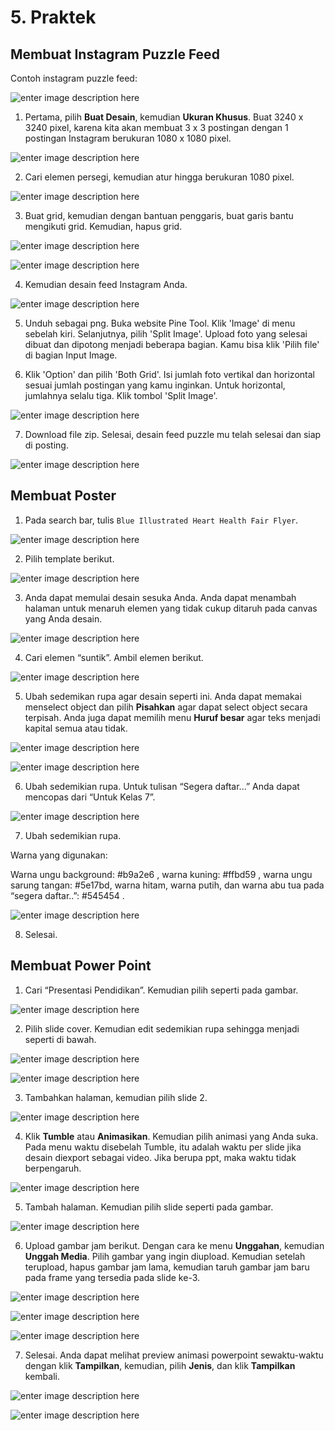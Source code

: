# 5. Praktek

## Membuat Instagram Puzzle Feed
Contoh instagram puzzle feed:

![enter image description here]()

1. Pertama, pilih **Buat Desain**, kemudian **Ukuran Khusus**. Buat 3240 x 3240 pixel, karena kita akan membuat 3 x 3 postingan dengan 1 postingan Instagram berukuran 1080 x 1080 pixel.

![enter image description here]()

2. Cari elemen persegi, kemudian atur hingga berukuran 1080 pixel.

![enter image description here]()

3. Buat grid, kemudian dengan bantuan penggaris, buat garis bantu mengikuti grid. Kemudian, hapus grid.

![enter image description here]()

![enter image description here]()

4. Kemudian desain feed Instagram Anda.
   
![enter image description here]()

5. Unduh sebagai png. Buka website Pine Tool. Klik 'Image' di menu sebelah kiri. Selanjutnya, pilih 'Split Image'. Upload foto yang selesai dibuat dan dipotong menjadi beberapa bagian. Kamu bisa klik 'Pilih file' di bagian Input Image.
   
6. Klik 'Option' dan pilih 'Both Grid'. Isi jumlah foto vertikal dan horizontal sesuai jumlah postingan yang kamu inginkan. Untuk horizontal, jumlahnya selalu tiga. Klik tombol 'Split Image'.

![enter image description here]()

7. Download file zip. Selesai, desain feed puzzle mu telah selesai dan siap di posting.

![enter image description here]()

## Membuat Poster
1. Pada search bar, tulis `Blue Illustrated Heart Health Fair Flyer`.

![enter image description here]()

2. Pilih template berikut.

![enter image description here]()

3. Anda dapat memulai desain sesuka Anda. Anda dapat menambah halaman untuk menaruh elemen yang tidak cukup ditaruh pada canvas yang Anda desain.

![enter image description here]()

4. Cari elemen “suntik”. Ambil elemen berikut.
   
![enter image description here]()

5. Ubah sedemikan rupa agar desain seperti ini. Anda dapat memakai menselect object dan pilih **Pisahkan** agar dapat select object secara terpisah. Anda juga dapat memilih menu **Huruf besar** agar teks menjadi kapital semua atau tidak.

![enter image description here]()

![enter image description here]()

6. Ubah sedemikian rupa. Untuk tulisan “Segera daftar...” Anda dapat mencopas dari “Untuk Kelas 7”.

![enter image description here]()

7. Ubah sedemikian rupa.
   
Warna yang digunakan:

Warna ungu background: #b9a2e6 , warna kuning: #ffbd59 , warna ungu sarung tangan: #5e17bd, warna hitam, warna putih, dan warna abu tua pada “segera daftar..”: #545454 .

![enter image description here]()

8. Selesai.

## Membuat Power Point
1. Cari “Presentasi Pendidikan”. Kemudian pilih seperti pada gambar.
   
![enter image description here]()

2. Pilih slide cover. Kemudian edit sedemikian rupa sehingga menjadi seperti di bawah.
   
![enter image description here]()

![enter image description here]()

3. Tambahkan halaman, kemudian pilih slide 2.

![enter image description here]()

4. Klik **Tumble** atau **Animasikan**. Kemudian pilih animasi yang Anda suka. Pada menu waktu disebelah Tumble, itu adalah waktu per slide jika desain diexport sebagai video. Jika berupa ppt, maka waktu tidak berpengaruh.

![enter image description here]()

5. Tambah halaman. Kemudian pilih slide seperti pada gambar.
   
![enter image description here]()

6. Upload gambar jam berikut. Dengan cara ke menu **Unggahan**, kemudian **Unggah Media**. Pilih gambar yang ingin diupload. Kemudian setelah terupload, hapus gambar jam lama, kemudian taruh gambar jam baru pada frame yang tersedia pada slide ke-3.

![enter image description here]()

![enter image description here]()

![enter image description here]()

7. Selesai. Anda dapat melihat preview animasi powerpoint sewaktu-waktu dengan klik **Tampilkan**, kemudian, pilih **Jenis**, dan klik **Tampilkan** kembali.

![enter image description here]()

![enter image description here]()

